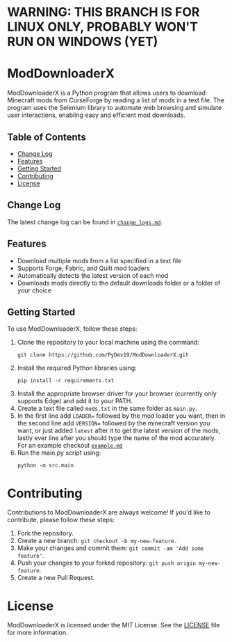 # WARNING: THIS BRANCH IS FOR LINUX ONLY, PROBABLY WON'T RUN ON WINDOWS (YET)

# ModDownloaderX
ModDownloaderX is a Python program that allows users to download Minecraft mods from CurseForge by reading a list of mods in a text file. The program uses the Selenium library to automate web browsing and simulate user interactions, enabling easy and efficient mod downloads.

## Table of Contents
- [Change Log](#change-log)
- [Features](#features)
- [Getting Started](#getting-started)
- [Contributing](#contributing)
- [License](#license)

## Change Log
The latest change log can be found in [`change_logs.md`](https://github.com/PyDev19/ModDownloaderX/blob/main/markdown/change_log.md#latest).

## Features
- Download multiple mods from a list specified in a text file
- Supports Forge, Fabric, and Quilt mod loaders
- Automatically detects the latest version of each mod
- Downloads mods directly to the default downloads folder or a folder of your choice

## Getting Started
To use ModDownloaderX, follow these steps:

1. Clone the repository to your local machine using the command:
    ```shell
    git clone https://github.com/PyDev19/ModDownloaderX.git
    ```
2. Install the required Python libraries using:
    ```shell
    pip install -r requirements.txt
    ```
3. Install the appropriate browser driver for your browser (currently only supports Edge) and add it to your PATH.
4. Create a text file called `mods.txt` in the same folder as `main.py`.
5. In the first line add `LOADER=` followed by the mod loader you want, then in the second line add `VERSION=` followed by the minecraft version you want, or just added `latest` after it to get the latest version of the mods, lastly ever line after you should type the name of the mod accurately. For an example checkout [`example.md`](https://github.com/PyDev19/ModDownloaderX/blob/main/markdown/example.md)
6. Run the main.py script using:
    ```shell
    python -m src.main
    ```

# Contributing
Contributions to ModDownloaderX are always welcome! If you'd like to contribute, please follow these steps:

1. Fork the repository.
2. Create a new branch: `git checkout -b my-new-feature.`
3. Make your changes and commit them: `git commit -am 'Add some feature'`.
4. Push your changes to your forked repository: `git push origin my-new-feature`.
5. Create a new Pull Request.

# License
ModDownloaderX is licensed under the MIT License. See the [LICENSE](https://github.com/PyDev19/ModDownloaderX/blob/main/LICENSE) file for more information.